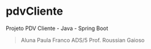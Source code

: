 # pdvCliente
Projeto PDV Cliente - Java - Spring Boot
> Aluna Paula Franco ADS/5
> Prof. Roussian Gaioso
